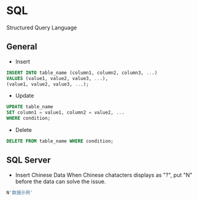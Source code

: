 # SQL

Structured Query Language

## General

- Insert
```SQL
INSERT INTO table_name (column1, column2, column3, ...)
VALUES (value1, value2, value3, ...),
(value1, value2, value3, ...);
```

- Update
```SQL
UPDATE table_name
SET column1 = value1, column2 = value2, ...
WHERE condition;
```

- Delete
```SQL
DELETE FROM table_name WHERE condition;
```

## SQL Server

- Insert Chinese Data
When Chinese chatacters displays as "?", put "N" before the data can solve the issue.
```SQL
N'数据示例'
```
